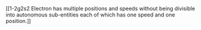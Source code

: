 [[1-2g2s2 Electron has multiple positions and speeds without being divisible into autonomous sub-entities each of which has one speed and one position.]]

